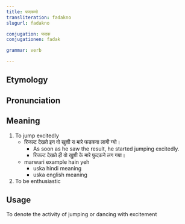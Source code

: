 ```yaml
---
title: फदकणो
transliteration: fadakno
slugurl: fadakno

conjugation: फदक
conjugationen: fadak

grammar: verb

---
```


## Etymology

## Pronunciation
## Meaning
1. To jump excitedly
    - रिजल्ट देखते इन वो खुशी रा मारे फडकवा लागी ग्यो। 
      - As soon as he saw the result, he started jumping excitedly.
      - रिजल्ट देखते ही वो खुुशी के मारे फुदकने लग गया।
    - marwari example hain yeh
      - uska hindi meaning
      - uska english meaning
2. To be enthusiastic

## Usage 
To denote the activity of jumping or dancing with excitement